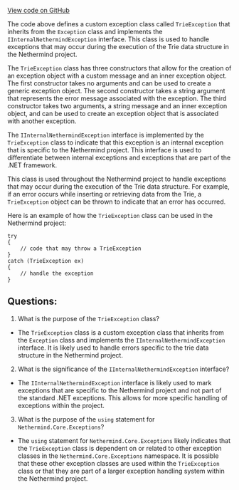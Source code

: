 [View code on GitHub](https://github.com/nethermindeth/nethermind/Nethermind.Trie/TrieException.cs)

The code above defines a custom exception class called `TrieException` that inherits from the `Exception` class and implements the `IInternalNethermindException` interface. This class is used to handle exceptions that may occur during the execution of the Trie data structure in the Nethermind project.

The `TrieException` class has three constructors that allow for the creation of an exception object with a custom message and an inner exception object. The first constructor takes no arguments and can be used to create a generic exception object. The second constructor takes a string argument that represents the error message associated with the exception. The third constructor takes two arguments, a string message and an inner exception object, and can be used to create an exception object that is associated with another exception.

The `IInternalNethermindException` interface is implemented by the `TrieException` class to indicate that this exception is an internal exception that is specific to the Nethermind project. This interface is used to differentiate between internal exceptions and exceptions that are part of the .NET framework.

This class is used throughout the Nethermind project to handle exceptions that may occur during the execution of the Trie data structure. For example, if an error occurs while inserting or retrieving data from the Trie, a `TrieException` object can be thrown to indicate that an error has occurred. 

Here is an example of how the `TrieException` class can be used in the Nethermind project:

```
try
{
    // code that may throw a TrieException
}
catch (TrieException ex)
{
    // handle the exception
}
```
## Questions: 
 1. What is the purpose of the `TrieException` class?
- The `TrieException` class is a custom exception class that inherits from the `Exception` class and implements the `IInternalNethermindException` interface. It is likely used to handle errors specific to the trie data structure in the Nethermind project.

2. What is the significance of the `IInternalNethermindException` interface?
- The `IInternalNethermindException` interface is likely used to mark exceptions that are specific to the Nethermind project and not part of the standard .NET exceptions. This allows for more specific handling of exceptions within the project.

3. What is the purpose of the `using` statement for `Nethermind.Core.Exceptions`?
- The `using` statement for `Nethermind.Core.Exceptions` likely indicates that the `TrieException` class is dependent on or related to other exception classes in the `Nethermind.Core.Exceptions` namespace. It is possible that these other exception classes are used within the `TrieException` class or that they are part of a larger exception handling system within the Nethermind project.